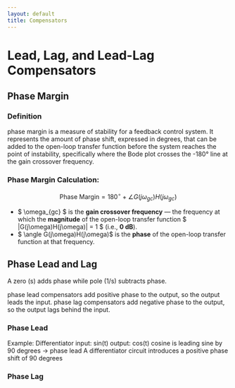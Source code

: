 ```yaml
---
layout: default
title: Compensators
---
```


# Lead, Lag, and Lead-Lag Compensators
## Phase Margin
### Definition
phase margin is a measure of stability for a feedback control system. It represents the amount of phase shift, expressed in degrees, that can be added to the open-loop transfer function before the system reaches the point of instability, specifically where the Bode plot crosses the -180° line at the gain crossover frequency.
### Phase Margin Calculation:
$$\text{Phase Margin} = 180^\circ + \angle G(j\omega_{gc})H(j\omega_{gc})$$

- $ \omega_{gc} $ is the **gain crossover frequency** — the frequency at which the **magnitude** of the open-loop transfer function $ |G(j\omega)H(j\omega)| = 1 $ (i.e., **0 dB**).
- $ \angle G(j\omega)H(j\omega)$ is the **phase** of the open-loop transfer function at that frequency.
## Phase Lead and Lag
A zero (s) adds phase while pole (1/s) subtracts phase.

phase lead compensators add positive phase to the output, so the output leads the input.
phase lag compensators add negative phase to the output, so the output lags behind the input.

### Phase Lead
Example: Differentiator
input: sin(t) output: cos(t)
cosine is leading sine by 90 degrees -> phase lead
A differentiator circuit introduces a positive phase shift of 90 degrees

### Phase Lag
